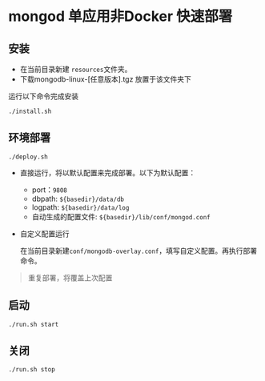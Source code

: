 mongod 单应用非Docker 快速部署
===

安装
---
- 在当前目录新建 `resources`文件夹。
- 下载mongodb-linux-[任意版本].tgz 放置于该文件夹下

运行以下命令完成安装
```
./install.sh
```

环境部署
---

```
./deploy.sh
```
- 直接运行，将以默认配置来完成部署。以下为默认配置：
  - port：`9808`
  - dbpath: `${basedir}/data/db`
  - logpath: `${basedir}/data/log`
  - 自动生成的配置文件: `${basedir}/lib/conf/mongod.conf`
- 自定义配置运行

  在当前目录新建`conf/mongodb-overlay.conf`，填写自定义配置。再执行部署命令。

> 重复部署，将覆盖上次配置

启动
---
```
./run.sh start
```

关闭
---
```
./run.sh stop
```

